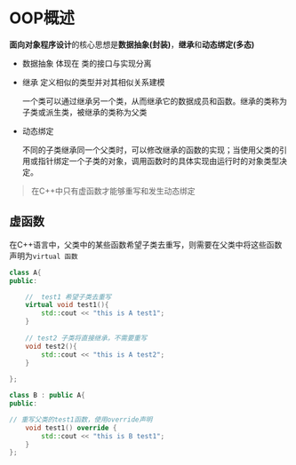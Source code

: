 # OOP概述

**面向对象程序设计**的核心思想是**数据抽象(封装)**，**继承**和**动态绑定(多态)**

- 数据抽象 体现在 类的接口与实现分离

- 继承 定义相似的类型并对其相似关系建模
    
     一个类可以通过继承另一个类，从而继承它的数据成员和函数。继承的类称为子类或派生类，被继承的类称为父类

- 动态绑定
    
     不同的子类继承同一个父类时，可以修改继承的函数的实现；当使用父类的引用或指针绑定一个子类的对象，调用函数时的具体实现由运行时的对象类型决定。

> 在C++中只有虚函数才能够重写和发生动态绑定

## 虚函数 

在C++语言中，父类中的某些函数希望子类去重写，则需要在父类中将这些函数声明为`virtual 函数`

```c++ 
class A{
public:

    //  test1 希望子类去重写
    virtual void test1(){
        std::cout << "this is A test1";
    }
    
    // test2 子类将直接继承，不需要重写
    void test2(){
        std::cout << "this is A test2";
    }
    
};

class B : public A{
public:

// 重写父类的test1函数，使用override声明
    void test1() override {
        std::cout << "this is B test1";
    }
};

```




